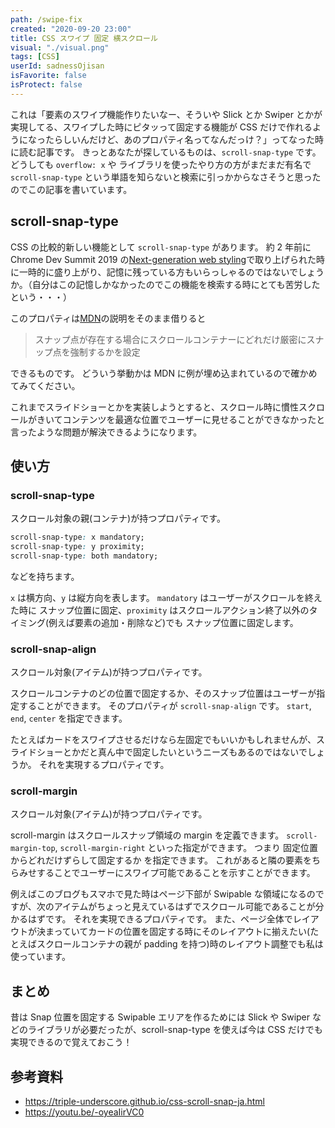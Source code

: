 ```yaml
---
path: /swipe-fix
created: "2020-09-20 23:00"
title: CSS スワイプ 固定 横スクロール
visual: "./visual.png"
tags: [CSS]
userId: sadnessOjisan
isFavorite: false
isProtect: false
---
```


これは「要素のスワイプ機能作りたいなー、そういや Slick とか Swiper とかが実現してる、スワイプした時にピタッって固定する機能が CSS だけで作れるようになったらしいんだけど、あのプロパティ名ってなんだっけ？」ってなった時に読む記事です。
きっとあなたが探しているものは、`scroll-snap-type` です。
どうしても `overflow: x` や ライブラリを使ったやり方の方がまだまだ有名で `scroll-snap-type` という単語を知らないと検索に引っかからなさそうと思ったのでこの記事を書いています。

## scroll-snap-type

CSS の比較的新しい機能として `scroll-snap-type` があります。
約 2 年前に Chrome Dev Summit 2019 の[Next-generation web styling](https://youtu.be/-oyeaIirVC0)で取り上げられた時に一時的に盛り上がり、記憶に残っている方もいらっしゃるのではないでしょうか。（自分はこの記憶しかなかったのでこの機能を検索する時にとても苦労したという・・・）

このプロパティは[MDN](https://developer.mozilla.org/ja/docs/Web/CSS/scroll-snap-type)の説明をそのまま借りると

> スナップ点が存在する場合にスクロールコンテナーにどれだけ厳密にスナップ点を強制するかを設定

できるものです。
どういう挙動かは MDN に例が埋め込まれているので確かめてみてください。

これまでスライドショーとかを実装しようとすると、スクロール時に慣性スクロールがきいてコンテンツを最適な位置でユーザーに見せることができなかったと言ったような問題が解決できるようになります。

## 使い方

### scroll-snap-type

スクロール対象の親(コンテナ)が持つプロパティです。

```css
scroll-snap-type: x mandatory;
scroll-snap-type: y proximity;
scroll-snap-type: both mandatory;
```

などを持ちます。

`x` は横方向、`y` は縦方向を表します。
`mandatory` はユーザーがスクロールを終えた時に スナップ位置に固定、`proximity` はスクロールアクション終了以外のタイミング(例えば要素の追加・削除など)でも スナップ位置に固定します。

### scroll-snap-align

スクロール対象(アイテム)が持つプロパティです。

スクロールコンテナのどの位置で固定するか、そのスナップ位置はユーザーが指定することができます。
そのプロパティが `scroll-snap-align` です。
`start`, `end`, `center` を指定できます。

たとえばカードをスワイプさせるだけなら左固定でもいいかもしれませんが、スライドショーとかだと真ん中で固定したいというニーズもあるのではないでしょうか。
それを実現するプロパティです。

### scroll-margin

スクロール対象(アイテム)が持つプロパティです。

scroll-margin はスクロールスナップ領域の margin を定義できます。
`scroll-margin-top`, `scroll-margin-right` といった指定ができます。
つまり 固定位置からどれだけずらして固定するか を指定できます。
これがあると隣の要素をちらみせすることでユーザーにスワイプ可能であることを示すことができます。

例えばこのブログもスマホで見た時はページ下部が Swipable な領域になるのですが、次のアイテムがちょっと見えているはずでスクロール可能であることが分かるはずです。
それを実現できるプロパティです。
また、ページ全体でレイアウトが決まっていてカードの位置を固定する時にそのレイアウトに揃えたい(たとえばスクロールコンテナの親が padding を持つ)時のレイアウト調整でも私は使っています。

## まとめ

昔は Snap 位置を固定する Swipable エリアを作るためには Slick や Swiper などのライブラリが必要だったが、scroll-snap-type を使えば今は CSS だけでも実現できるので覚えておこう！

## 参考資料

- https://triple-underscore.github.io/css-scroll-snap-ja.html
- https://youtu.be/-oyeaIirVC0

